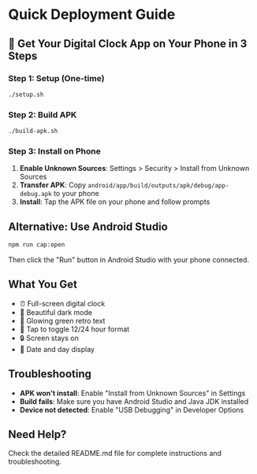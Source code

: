 # Quick Deployment Guide

## 🚀 Get Your Digital Clock App on Your Phone in 3 Steps

### Step 1: Setup (One-time)
```bash
./setup.sh
```

### Step 2: Build APK
```bash
./build-apk.sh
```

### Step 3: Install on Phone
1. **Enable Unknown Sources**: Settings > Security > Install from Unknown Sources
2. **Transfer APK**: Copy `android/app/build/outputs/apk/debug/app-debug.apk` to your phone
3. **Install**: Tap the APK file on your phone and follow prompts

## Alternative: Use Android Studio
```bash
npm run cap:open
```
Then click the "Run" button in Android Studio with your phone connected.

## What You Get
- ⏰ Full-screen digital clock
- 🌙 Beautiful dark mode
- 💚 Glowing green retro text
- 📱 Tap to toggle 12/24 hour format
- 🔒 Screen stays on
- 📅 Date and day display

## Troubleshooting
- **APK won't install**: Enable "Install from Unknown Sources" in Settings
- **Build fails**: Make sure you have Android Studio and Java JDK installed
- **Device not detected**: Enable "USB Debugging" in Developer Options

## Need Help?
Check the detailed README.md file for complete instructions and troubleshooting.